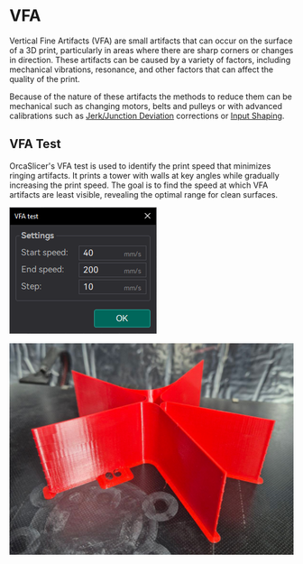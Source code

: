 # VFA

Vertical Fine Artifacts (VFA) are small artifacts that can occur on the surface of a 3D print, particularly in areas where there are sharp corners or changes in direction. These artifacts can be caused by a variety of factors, including mechanical vibrations, resonance, and other factors that can affect the quality of the print.

Because of the nature of these artifacts the methods to reduce them can be mechanical such as changing motors, belts and pulleys or with advanced calibrations such as [Jerk/Junction Deviation](cornering-calib) corrections or [Input Shaping](input-shaping-calib).

## VFA Test

OrcaSlicer's VFA test is used to identify the print speed that minimizes ringing artifacts. It prints a tower with walls at key angles while gradually increasing the print speed. The goal is to find the speed at which VFA artifacts are least visible, revealing the optimal range for clean surfaces.

![vfa_test_menu](https://github.com/SoftFever/OrcaSlicer/blob/main/doc/images/vfa/vfa_test_menu.png?raw=true)

![vfa_test_print](https://github.com/SoftFever/OrcaSlicer/blob/main/doc/images/vfa/vfa_test_print.jpg?raw=true)